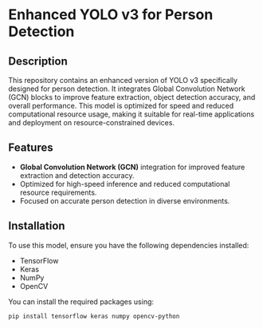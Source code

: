 # Enhanced YOLO v3 for Person Detection

## Description

This repository contains an enhanced version of YOLO v3 specifically designed for person detection. It integrates Global Convolution Network (GCN) blocks to improve feature extraction, object detection accuracy, and overall performance. This model is optimized for speed and reduced computational resource usage, making it suitable for real-time applications and deployment on resource-constrained devices.

## Features

- **Global Convolution Network (GCN)** integration for improved feature extraction and detection accuracy.
- Optimized for high-speed inference and reduced computational resource requirements.
- Focused on accurate person detection in diverse environments.

## Installation

To use this model, ensure you have the following dependencies installed:

- TensorFlow
- Keras
- NumPy
- OpenCV

You can install the required packages using:

```bash
pip install tensorflow keras numpy opencv-python
